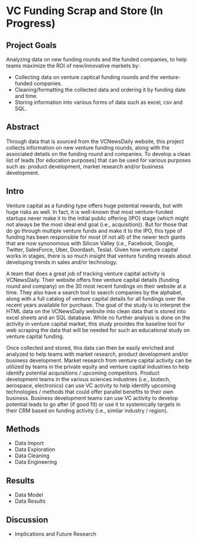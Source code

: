 # VC Funding Scrap and Store (In Progress)

## Project Goals
Analyzing data on new funding rounds and the funded companies, to help teams maximize the ROI of new/innovative markets by:
- Collecting data on venture captical funding rounds and the venture-funded companies.
- Cleaning/formatting the collected data and ordering it by funding date and time.
- Storing information into various forms of data such as excel, csv and SQL.

## Abstract
Through data that is sourced from the VCNewsDaily website, this project collects information on new venture funding rounds, along with the associated details on the funding round and companies. To develop a clean list of leads [for education purposes] that can be used for various purposes such as: product development, market research and/or business development.

## Intro
  Venture capital as a funding type offers huge potential rewards, but with huge risks as well. In fact, it is well-known that most venture-funded startups never make it to the initial public offering (IPO) stage (which might not always be the most ideal end goal (i.e., acquisition)). But for those that do go through multiple venture funds and make it to the IPO, this type of funding has been responsible for most (if not all) of the newer tech giants that are now synonomous with Silicon Valley (i.e., Facebook, Google, Twitter, SalesForce, Uber, Doordash, Tesla). Given how venture capital works in stages, there is so much insight that venture funding reveals about developing trends in sales and/or technology.
  
  A team that does a great job of tracking venture capital activity is VCNewsDaily. Their website offers free venture capital details (funding round and company) on the 30 most recent fundings on their website at a time. They also have a search tool to search companies by the alphabet, along with a full catalog of venture capital details for all fundings over the recent years available for purchase. The goal of the study is to interpret the HTML data on the VCNewsDaily website into clean data that is stored into excel sheets and an SQL database. While no further analysis is done on the activity in venture capital market, this study provides the baseline tool for web scraping the data that will be needed for such an educational study on venture capital funding.
  
  Once collected and stored, this data can then be easily enriched and analyzed to help teams with market research, product development and/or business development. Market research from venture capital activity can be utilized by teams in the private equity and venture capital industries to help identify potential acquisitions / upcoming competitors. Product development teams in the various sciences industries (i.e., biotech, aerospace, electronics) can use VC activity to help identify upcoming technologies / methods that could offer parallel benefits to their own business. Business development teams can use VC activity to develop potential leads to go after (if good fit) or use it to systemically targets in their CRM based on funding activity (i.e., similar industry / region).


## Methods
- Data Import
- Data Exploration
- Data Cleaning
- Data Engineering

## Results
- Data Model
- Data Results

## Discussion
- Implications and Future Research
